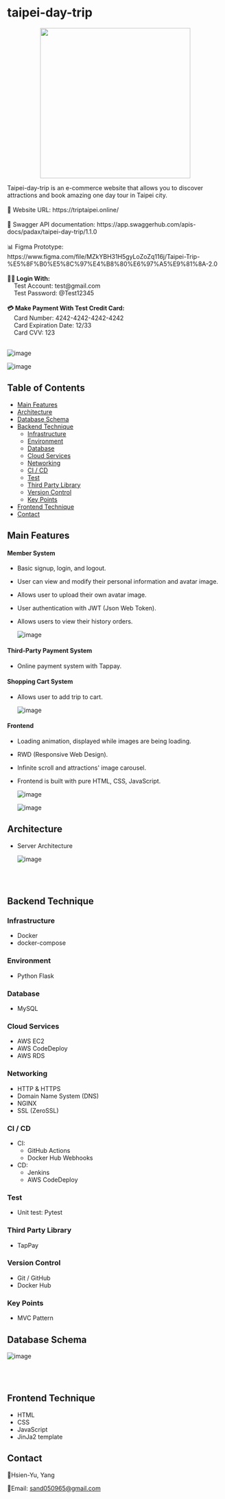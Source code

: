 # taipei-day-trip

<p align="center">
  <img width="350" src="https://github.com/sand050965/taipei-day-trip/blob/main/readme/logo.png?raw=true">
</p>
Taipei-day-trip is an e-commerce website that allows you to discover attractions and book amazing one day tour in Taipei city.
<br/>
<br/>
🔗 Website URL: https://triptaipei.online/
<br/>
<br/>
📄 Swagger API documentation: https://app.swaggerhub.com/apis-docs/padax/taipei-day-trip/1.1.0
<br/>
<br/>
📊 Figma Prototype: https://www.figma.com/file/MZkYBH31H5gyLoZoZq116j/Taipei-Trip-%E5%8F%B0%E5%8C%97%E4%B8%80%E6%97%A5%E9%81%8A-2.0
<br/>
<br/>
<b>🧑‍💻 Login With:</b>
<br/>
&nbsp; &nbsp; Test Account: test@gmail.com
<br/>
&nbsp; &nbsp; Test Password: @Test12345
<br/>
<br/>
<b>💳 Make Payment With Test Credit Card:</b>
<br/>
&nbsp; &nbsp; Card Number: 4242-4242-4242-4242
<br/>
&nbsp; &nbsp; Card Expiration Date: 12/33
<br/>
&nbsp; &nbsp; Card CVV: 123
<br/>
<br/>


  ![image](https://github.com/sand050965/taipei-day-trip/blob/main/readme/index.png?raw=true)

  ![image](https://github.com/sand050965/taipei-day-trip/blob/main/readme/booking.png?raw=true)

## Table of Contents

- [Main Features](#main-features)
- [Architecture](#architecture)
- [Database Schema](#database-schema)
- [Backend Technique](#backend-technique)
  - [Infrastructure](#infrastructure)
  - [Environment](#environment)
  - [Database](#database)
  - [Cloud Services](#cloud-services)
  - [Networking](#networking)
  - [CI / CD](#ci--cd)
  - [Test](#test)
  - [Third Party Library](#third-party-library)
  - [Version Control](#version-control)
  - [Key Points](#key-points)
- [Frontend Technique](#frontend-technique)
- [Contact](#contact)

## Main Features

#### Member System
- Basic signup, login, and logout.
- User can view and modify their personal information and avatar image.
- Allows user to upload their own avatar image.
- User authentication with JWT (Json Web Token).
- Allows users to view their history orders.

  ![image](https://github.com/sand050965/taipei-day-trip/blob/main/readme/preload-and-infinite-scroll.gif?raw=true)
#### Third-Party Payment System
- Online payment system with Tappay.
#### Shopping Cart System
- Allows user to add trip to cart.

  ![image](https://github.com/sand050965/taipei-day-trip/blob/main/readme/cart-and-payment.gif?raw=true)
#### Frontend

- Loading animation, displayed while images are being loading.
- RWD (Responsive Web Design).
- Infinite scroll and attractions' image carousel.
- Frontend is built with pure HTML, CSS, JavaScript.

  ![image](https://github.com/sand050965/taipei-day-trip/blob/main/readme/preload-and-infinite-scroll.gif?raw=true)
  
  ![image](https://github.com/sand050965/taipei-day-trip/blob/main/readme/RWD.gif?raw=true)

## Architecture

- Server Architecture

  ![image](https://github.com/sand050965/taipei-day-trip/blob/main/readme/archetecture.png?raw=true)

<br/>
<br/>

## Backend Technique

### Infrastructure

- Docker
- docker-compose

### Environment

- Python Flask

### Database

- MySQL

### Cloud Services

- AWS EC2
- AWS CodeDeploy
- AWS RDS

### Networking

- HTTP & HTTPS
- Domain Name System (DNS)
- NGINX
- SSL (ZeroSSL)

### CI / CD

- CI: 
  - GitHub Actions
  - Docker Hub Webhooks
- CD: 
  - Jenkins
  - AWS CodeDeploy

### Test

- Unit test: Pytest

### Third Party Library

- TapPay

### Version Control

- Git / GitHub
- Docker Hub

### Key Points

- MVC Pattern

## Database Schema

![image](https://github.com/sand050965/taipei-day-trip/blob/main/readme/ERD.png?raw=true)

<br/>
<br/>

## Frontend Technique

- HTML
- CSS
- JavaScript
- JinJa2 template

## Contact

🙂Hsien-Yu, Yang
<br/>

📩Email: sand050965@gmail.com